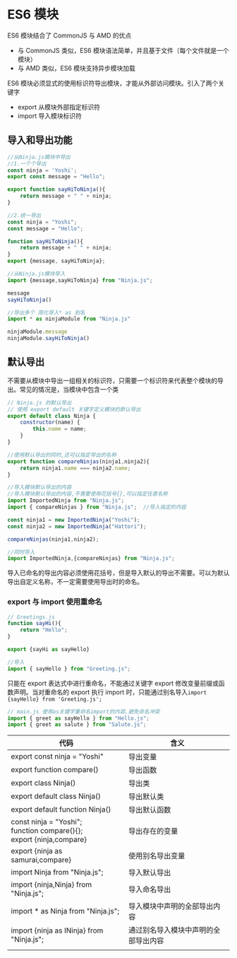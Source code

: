 # ES6 模块

ES6 模块结合了 CommonJS 与 AMD 的优点

* 与 CommonJS 类似，ES6 模块语法简单，并且基于文件（每个文件就是一个模块）
* 与 AMD 类似，ES6 模块支持异步模块加载



ES6 模块必须显式的使用标识符导出模块，才能从外部访问模块。引入了两个关键字

* export  从模块外部指定标识符
* import  导入模块标识符



## 导入和导出功能

```javascript
//从Ninja.js模块中导出
//1.一个个导出
const ninja = 'Yoshi';
export const message = "Hello";

export function sayHiToNinja(){
    return message + " " + ninja;
}

//2.统一导出
const ninja = "Yoshi";
const message = "Hello";

function sayHiToNinja(){
    return message + " " + ninja;
}
export {message, sayHiToNinja};
```



```javascript
//从Ninja.js模块导入
import {message,sayHiToNinja} from "Ninja.js";

message
sayHiToNinja()
```



```javascript
//导出多个 简化导入* as 别名
import * as ninjaModule from "Ninja.js"

ninjaModule.message
ninjaModule.sayHiToNinja()
```



## 默认导出

不需要从模块中导出一组相关的标识符，只需要一个标识符来代表整个模块的导出。常见的情况是，当模块中包含一个类

```javascript
// Ninja.js 的默认导出
// 使用 export default 关键字定义模块的默认导出
export default class Ninja {
    constructor(name) {
        this.name = name;
    }
}

//使用默认导出的同时,还可以指定导出的名称
export function compareNinjas(ninja1,ninja2){
    return ninja1.name === ninja2.name;
}
```



```javascript
//导入模块默认导出的内容
//导入模块默认导出的内容,不需要使用花括号{},可以指定任意名称
import ImportedNinja from "Ninja.js";
import { compareNinjas } from "Ninja.js";  //导入指定的内容

const ninja1 = new ImportedNinja("Yoshi");
const ninja2 = new ImportedNinja("Hattori");

compareNinjas(ninja1,ninja2);

//同时导入
import ImportedNinja,{compareNinjas} from "Ninja.js";
```

导入已命名的导出内容必须使用花括号，但是导入默认的导出不需要。可以为默认导出自定义名称，不一定需要使用导出时的命名。



### export 与 import 使用重命名

```javascript
// Greetings.js
function sayHi(){
    return "Hello";
}

export {sayHi as sayHello}

//导入
import { sayHello } from "Greeting.js";
```



只能在 export 表达式中进行重命名，不能通过关键字 export 修改变量前缀或函数声明。当对重命名的 export 执行 import 时，只能通过别名导入`import {sayHello} from 'Greeting.js';`



```javascript
// main.js 使用as关键字重命名import的内容,避免命名冲突
import { greet as sayHello } from "Hello.js";
import { greet as salute } from "Salute.js";
```



| 代码                                                         | 含义                                 |
| ------------------------------------------------------------ | ------------------------------------ |
| export const ninja = "Yoshi"                                 | 导出变量                             |
| export function compare()                                    | 导出函数                             |
| export class Ninja()                                         | 导出类                               |
| export default class Ninja()                                 | 导出默认类                           |
| export default function Ninja()                              | 导出默认函数                         |
| const ninja = "Yoshi";<br />function compare(){};<br />export {ninja,compare} | 导出存在的变量                       |
| export {ninja as samurai,compare}                            | 使用别名导出变量                     |
| import Ninja from "Ninja.js";                                | 导入默认导出                         |
| import {ninja,Ninja} from "Ninja.js";                        | 导入命名导出                         |
| import * as Ninja from "Ninja.js";                           | 导入模块中声明的全部导出内容         |
| import {ninja as INinja} from "Ninja.js";                    | 通过别名导入模块中声明的全部导出内容 |
|                                                              |                                      |





















